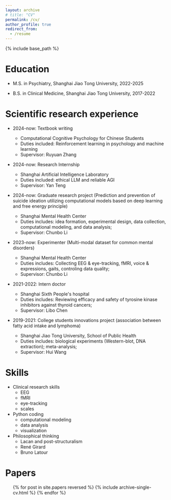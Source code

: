 ```yaml
---
layout: archive
# title: "CV"
permalink: /cv/
author_profile: true
redirect_from:
  - /resume
---
```


{% include base_path %}

Education
======
* M.S. in Psychiatry, Shanghai Jiao Tong University, 2022-2025

* B.S. in Clinical Medicine, Shanghai Jiao Tong University, 2017-2022

Scientific research experience
======

* 2024-now: Textbook writing
  * Computational Cognitive Psychology for Chinese Students
  * Duties included: Reinforcement learning in psychology and machine learning
  * Supervisor: Ruyuan Zhang

* 2024-now: Research Internship
  * Shanghai Artificial Intelligence Laboratory
  * Duties included: ethical LLM and reliable AGI
  * Supervisor: Yan Teng

* 2024-now: Graduate research project (Prediction and prevention of suicide ideation utilizing computational models based on deep learning and free energy principle)
  * Shanghai Mental Health Center
  * Duties includes: idea formation, experimental design, data collection, computational modeling, and data analysis;
  * Supervisor: Chunbo Li

* 2023-now: Experimenter (Multi-modal dataset for common mental disorders)
  * Shanghai Mental Health Center
  * Duties includes: Collecting EEG & eye-tracking, fMRI, voice & expressions, gaits, controling data quality;
  * Supervisor: Chunbo Li

* 2021-2022: Intern doctor
  * Shanghai Sixth People's hospital
  * Duties includes: Reviewing efficacy and safety of tyrosine kinase inhibitors against thyroid cancers;
  * Supervisor: Libo Chen

* 2019-2021: College students innovations project (association between fatty acid intake and lymphoma)
  * Shanghai Jiao Tong University, School of Public Health
  * Duties includes: biological experiments (Western-blot, DNA extraction); meta-analysis;
  * Supervisor: Hui Wang

Skills
======
* Clinical research skills
  * EEG
  * fMRI
  * eye-tracking
  * scales
* Python coding
  * computational modeling
  * data analysis
  * visualization
* Philosophical thinking
  * Lacan and post-structuralism
  * René Girard
  * Bruno Latour

Papers
======
  <ul>{% for post in site.papers reversed %}
    {% include archive-single-cv.html %}
  {% endfor %}</ul>
  
